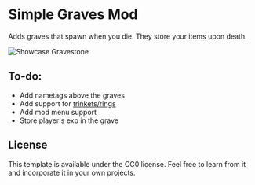 # Simple Graves Mod

Adds graves that spawn when you die. They store your items upon death.

![Showcase Gravestone](https://github.com/Speechrezz/simple-graves-mod/blob/master/images/Showcase.jpg)

## To-do:
- Add nametags above the graves
- Add support for [trinkets/rings](https://www.curseforge.com/minecraft/mc-mods/trinkets-fabric "Trinkets (fabric)")
- Add mod menu support
- Store player's exp in the grave

## License

This template is available under the CC0 license. Feel free to learn from it and incorporate it in your own projects.
